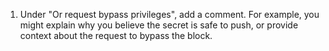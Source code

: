 1. Under "Or request bypass privileges", add a comment. For example, you might explain why you believe the secret is safe to push, or provide context about the request to bypass the block.
